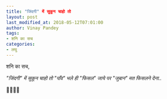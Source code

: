 ```yaml
---
title: "जिंदगी" में सुकून चाहो तो
layout: post
last_modified_at: 2018-05-12T07:01:00
author: Vinay Pandey
tags:
- शनि का सच
categories:
- लघु
---
```

शनि का सच,

*"जिंदगी" में सुकून चाहो तो* 
*"पाँव" भले ही "फिसल" जाये*
 *पर "जुबान" मत फिसलने देना..*

🙏🌷🌷🙏


